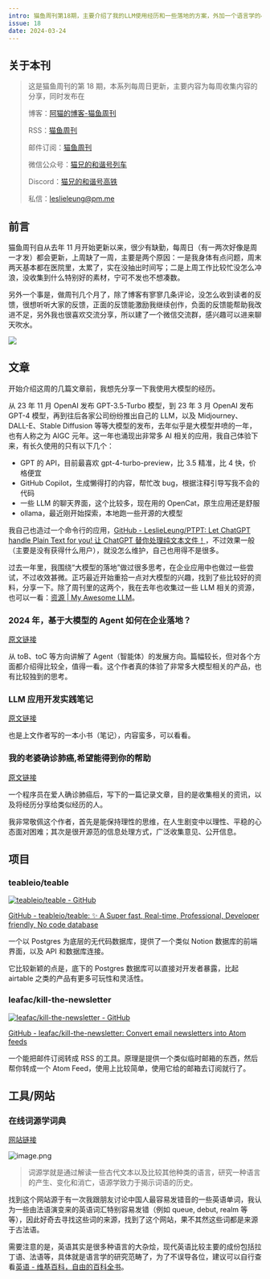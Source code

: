```yaml
---
intro: 猫鱼周刊第18期，主要介绍了我的LLM使用经历和一些落地的方案，外加一个语言学的小菜。
issue: 18
date: 2024-03-24
---
```


## 关于本刊

> 这是猫鱼周刊的第 18 期，本系列每周日更新，主要内容为每周收集内容的分享，同时发布在
>
> 博客：[阿猫的博客-猫鱼周刊](https://ameow.xyz/categories/weekly)
>
> RSS：[猫鱼周刊](https://ameow.xyz/feed/categories/weekly.xml)
>
> 邮件订阅：[猫鱼周刊](https://quaily.com/ameow)
>
> 微信公众号：[猫兄的和谐号列车](http://img.ameow.xyz/202401141448662.png)
>
> Discord：[猫兄的和谐号高铁](https://discord.gg/5G5Nbtuz)
>
> 私信：[leslieleung@pm.me](mailto:leslieleung@pm.me)

## 前言

猫鱼周刊自从去年 11 月开始更新以来，很少有缺勤，每周日（有一两次好像是周一才发）都会更新，上周缺了一周，主要是两个原因：一是我身体有点问题，周末两天基本都在医院里，太累了，实在没抽出时间写；二是上周工作比较忙没怎么冲浪，没收集到什么特别好的素材，宁可不发也不想凑数。

另外一个事是，做周刊几个月了，除了博客有寥寥几条评论，没怎么收到读者的反馈，很想听听大家的反馈，正面的反馈能激励我继续创作，负面的反馈能帮助我改进不足，另外我也很喜欢交流分享，所以建了一个微信交流群，感兴趣可以进来聊天吹水。

![](https://img.ameow.xyz/202403241304482.jpg)

## 文章

开始介绍这周的几篇文章前，我想先分享一下我使用大模型的经历。

从 23 年 11 月 OpenAI 发布 GPT-3.5-Turbo 模型，到 23 年 3 月 OpenAI 发布 GPT-4 模型，再到往后各家公司纷纷推出自己的 LLM，以及 Midjourney、DALL-E、Stable Diffusion 等等大模型的发布，去年似乎是大模型井喷的一年，也有人称之为 AIGC 元年。这一年也涌现出非常多 AI 相关的应用，我自己体验下来，有长久使用的只有以下几个：

- GPT 的 API，目前最喜欢 gpt-4-turbo-preview，比 3.5 精准，比 4 快，价格便宜
- GitHub Copilot，生成懒得打的内容，帮忙改 bug，根据注释引导写我不会的代码
- 一些 LLM 的聊天界面，这个比较多，现在用的 OpenCat，原生应用还是舒服
- ollama，最近刚开始探索，本地跑一些开源的大模型

我自己也造过一个命令行的应用，[GitHub - LeslieLeung/PTPT: Let ChatGPT handle Plain Text for you! 让 ChatGPT 替你处理纯文本文件！](https://github.com/LeslieLeung/PTPT)，不过效果一般（主要是没有获得什么用户），就没怎么维护，自己也用得不是很多。

过去一年里，我围绕“大模型的落地”做过很多思考，在企业应用中也做过一些尝试，不过收效甚微。正巧最近开始重拾一点对大模型的兴趣，找到了些比较好的资料，分享一下。除了周刊里的这两个，我在去年也收集过一些 LLM 相关的资源，也可以一看：[资源 | My Awesome LLM](https://leslieleung.github.io/my-awesome-llm/docs/resources)。

### 2024 年，基于大模型的 Agent 如何在企业落地？

[原文链接](https://liduos.com/how-to-build-llm-agent-2024.html)

从 toB、toC 等方向讲解了 Agent（智能体）的发展方向。篇幅较长，但对各个方面都介绍得比较全，值得一看。这个作者真的体验了非常多大模型相关的产品，也有比较独到的思考。

### LLM 应用开发实践笔记

[原文链接](https://aitutor.liduos.com/)

也是上文作者写的一本小书（笔记），内容蛮多，可以看看。

### 我的老婆确诊肺癌,希望能得到你的帮助

[原文链接](https://luolei.org/fighting-cancer)

一个程序员在爱人确诊肺癌后，写下的一篇记录文章，目的是收集相关的资讯，以及将经历分享给类似经历的人。

我非常敬佩这个作者，首先是能保持理性的思维，在人生剧变中以理性、平稳的心态面对困难；其次是很开源范的信息处理方式，广泛收集意见、公开信息。

## 项目

### teableio/teable

[![teableio/teable - GitHub](https://gh-card.dev/repos/teableio/teable.svg?fullname=)](https://github.com/teableio/teable)

[GitHub - teableio/teable: ✨ A Super fast, Real-time, Professional, Developer friendly, No code database](https://github.com/teableio/teable)

一个以 Postgres 为底层的无代码数据库，提供了一个类似 Notion 数据库的前端界面，以及 API 和数据库连接。

它比较新颖的点是，底下的 Postgres 数据库可以直接对开发者暴露，比起 airtable 之类的产品有更多可玩性和灵活性。

### leafac/kill-the-newsletter

[![leafac/kill-the-newsletter - GitHub](https://gh-card.dev/repos/leafac/kill-the-newsletter.svg?fullname=)](https://github.com/leafac/kill-the-newsletter)

[GitHub - leafac/kill-the-newsletter: Convert email newsletters into Atom feeds](https://github.com/leafac/kill-the-newsletter)

一个能把邮件订阅转成 RSS 的工具。原理是提供一个类似临时邮箱的东西，然后帮你转成一个 Atom Feed，使用上比较简单，使用它给的邮箱去订阅就行了。

## 工具/网站

### 在线词源学词典

[网站链接](https://www.etymonline.com/)

![image.png](https://img.ameow.xyz/202403240230981.png)

> 词源学就是通过解读一些古代文本以及比较其他种类的语言，研究一种语言的产生、变化和消亡，语源学致力于揭示词语的历史。

找到这个网站源于有一次我跟朋友讨论中国人最容易发错音的一些英语单词，我认为一些由法语演变来的英语词汇特别容易发错（例如 queue, debut, realm 等等），因此好奇去寻找这些词的来源，找到了这个网站，果不其然这些词都是来源于古法语。

需要注意的是，英语其实是很多种语言的大杂烩，现代英语比较主要的成份包括拉丁语、法语等，具体就是语言学的研究范畴了，为了不误导各位，建议可以自行查看[英语 - 维基百科，自由的百科全书](https://zh.wikipedia.org/wiki/%E8%8B%B1%E8%AF%AD)。
